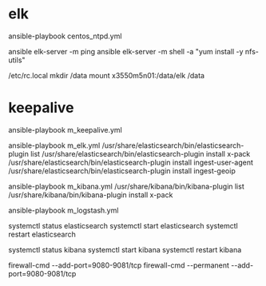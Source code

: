 # elk

ansible-playbook centos_ntpd.yml


ansible elk-server -m ping
ansible elk-server -m shell -a "yum install -y nfs-utils"

/etc/rc.local
mkdir /data
mount x3550m5n01:/data/elk /data


# keepalive
ansible-playbook m_keepalive.yml

ansible-playbook m_elk.yml
/usr/share/elasticsearch/bin/elasticsearch-plugin list
/usr/share/elasticsearch/bin/elasticsearch-plugin install x-pack
/usr/share/elasticsearch/bin/elasticsearch-plugin install ingest-user-agent
/usr/share/elasticsearch/bin/elasticsearch-plugin install ingest-geoip


ansible-playbook m_kibana.yml
/usr/share/kibana/bin/kibana-plugin list
/usr/share/kibana/bin/kibana-plugin install x-pack



ansible-playbook m_logstash.yml

systemctl status elasticsearch
systemctl start elasticsearch
systemctl restart elasticsearch

systemctl status kibana
systemctl start kibana
systemctl restart kibana


firewall-cmd --add-port=9080-9081/tcp
firewall-cmd --permanent --add-port=9080-9081/tcp
